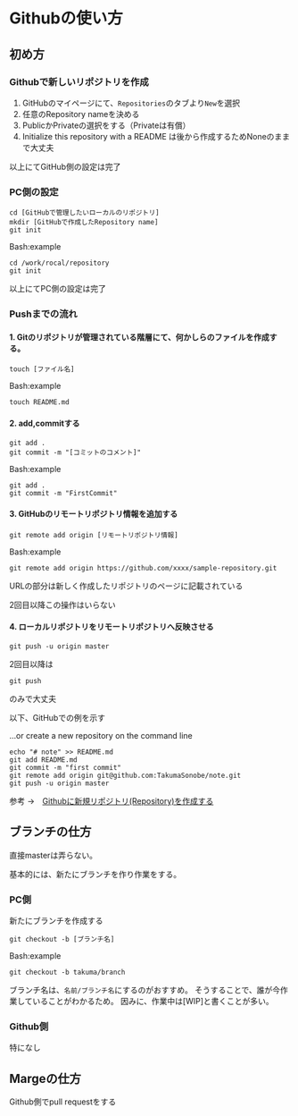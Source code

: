 # Githubの使い方

## 初め方

### Githubで新しいリポジトリを作成
1. GitHubのマイページにて、`Repositories`のタブより`New`を選択
1. 任意のRepository nameを決める
1. PublicかPrivateの選択をする（Privateは有償）
1. Initialize this repository with a README は後から作成するためNoneのままで大丈夫

以上にてGitHub側の設定は完了

### PC側の設定
```
cd [GitHubで管理したいローカルのリポジトリ]
mkdir [GitHubで作成したRepository name]
git init
```

Bash:example

```Bash:example 
cd /work/rocal/repository
git init
```

以上にてPC側の設定は完了

### Pushまでの流れ

#### 1. Gitのリポジトリが管理されている階層にて、何かしらのファイルを作成する。
```
touch [ファイル名]
```

Bash:example

```Bash:example
touch README.md
```

#### 2. add,commitする

```
git add .
git commit -m "[コミットのコメント]"
```

Bash:example

```Bash:example 
git add .
git commit -m "FirstCommit"
```

#### 3. GitHubのリモートリポジトリ情報を追加する
```
git remote add origin [リモートリポジトリ情報]
```

Bash:example

```Bash:example 
git remote add origin https://github.com/xxxx/sample-repository.git
```

URLの部分は新しく作成したリポジトリのページに記載されている

2回目以降この操作はいらない

#### 4. ローカルリポジトリをリモートリポジトリへ反映させる
```
git push -u origin master
```

2回目以降は
```
git push
```
のみで大丈夫



以下、GitHubでの例を示す

 …or create a new repository on the command line

```Bash:example
echo "# note" >> README.md
git add README.md
git commit -m "first commit"
git remote add origin git@github.com:TakumaSonobe/note.git
git push -u origin master
```

参考 →　[Githubに新規リポジトリ(Repository)を作成する](https://qiita.com/bakainubau/items/4613dda50a5fa302d212)


## ブランチの仕方

直接masterは弄らない。

基本的には、新たにブランチを作り作業をする。

### PC側

新たにブランチを作成する

```
git checkout -b [ブランチ名]
```

Bash:example

```Bash:example 
git checkout -b takuma/branch
```

ブランチ名は、`名前/ブランチ名`にするのがおすすめ。
そうすることで、誰が今作業していることがわかるため。
因みに、作業中は[WIP]と書くことが多い。

### Github側

特になし


## Margeの仕方

Github側でpull requestをする


